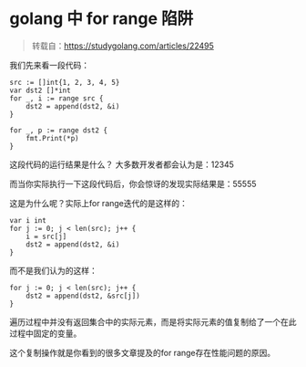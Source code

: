 [//]:# (2019/9/9 14:54|GOLANG|)
# golang 中 for range 陷阱
> 转载自：https://studygolang.com/articles/22495

我们先来看一段代码：

```golang
src := []int{1, 2, 3, 4, 5}
var dst2 []*int
for _, i := range src {
    dst2 = append(dst2, &i)
}

for _, p := range dst2 {
    fmt.Print(*p)
}
```

这段代码的运行结果是什么？ 大多数开发者都会认为是：12345

而当你实际执行一下这段代码后，你会惊讶的发现实际结果是：55555

这是为什么呢？实际上for range迭代的是这样的：

```golang
var i int
for j := 0; j < len(src); j++ {
    i = src[j]
    dst2 = append(dst2, &i)
}
```

而不是我们认为的这样：

```golang
for j := 0; j < len(src); j++ {
    dst2 = append(dst2, &src[j])
}
```

遍历过程中并没有返回集合中的实际元素，而是将实际元素的值复制给了一个在此过程中固定的变量。

这个复制操作就是你看到的很多文章提及的for range存在性能问题的原因。